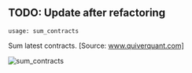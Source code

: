 ## TODO: Update after refactoring

```text
usage: sum_contracts
```
Sum latest contracts. [Source: www.quiverquant.com]

![sum_contracts](https://user-images.githubusercontent.com/25267873/119065220-f33d0580-b9d4-11eb-8870-37ca352b187c.png)
